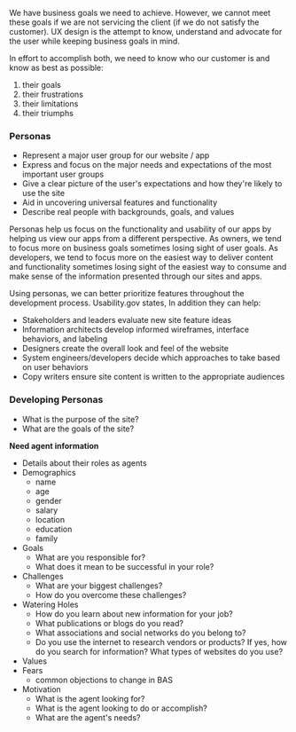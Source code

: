 We have business goals we need to achieve. However, we cannot meet these goals if we are not servicing the client (if we do not satisfy the customer).  UX design is the attempt to know, understand and advocate for the user while keeping business goals in mind.

In effort to accomplish both, we need to know who our customer is and know as best as possible:

1. their goals
2. their frustrations
3. their limitations
4. their triumphs

### Personas

- Represent a major user group for our website / app
- Express and focus on the major needs and expectations of the most important user groups
- Give a clear picture of the user's expectations and how they're likely to use the site
- Aid in uncovering universal features and functionality
- Describe real people with backgrounds, goals, and values

Personas help us focus on the functionality and usability of our apps by helping us view our apps from a different perspective. As owners, we tend to focus more on business goals sometimes losing sight of user goals. As developers, we tend to focus more on the easiest way to deliver content and functionality sometimes losing sight of the easiest way to consume and make sense of the information presented through our sites and apps.

Using personas, we can better prioritize features throughout the development process. Usability.gov states, In addition they can help:

- Stakeholders and leaders evaluate new site feature ideas
- Information architects develop informed wireframes, interface behaviors, and labeling
- Designers create the overall look and feel of the website
- System engineers/developers decide which approaches to take based on user behaviors
- Copy writers ensure site content is written to the appropriate audiences



### Developing Personas

- What is the purpose of the site?
- What are the goals of the site?

**Need agent information**

- Details about their roles as agents
- Demographics
  - name
  - age
  - gender
  - salary
  - location
  - education
  - family
- Goals
  - What are you responsible for?
  - What does it mean to be successful in your role?
- Challenges
  - What are your biggest challenges?
  - How do you overcome these challenges?
- Watering Holes
  - How do you learn about new information for your job?
  - What publications or blogs do you read?
  - What associations and social networks do you belong to?
  - Do you use the internet to research vendors or products? If yes, how do you search for information? What types of websites do you use?
- Values
- Fears
  - common objections to change in BAS
- Motivation
  - What is the agent looking for?
  - What is the agent looking to do or accomplish? 
  - What are the agent's needs?

